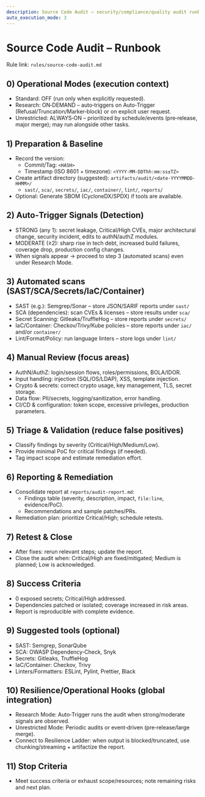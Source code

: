 ```yaml
---
description: Source Code Audit – security/compliance/quality audit runbook
auto_execution_mode: 3
---
```


# Source Code Audit – Runbook

Rule link: `rules/source-code-audit.md`

## 0) Operational Modes (execution context)
- Standard: OFF (run only when explicitly requested).
- Research: ON‑DEMAND – auto‑triggers on Auto‑Trigger (Refusal/Truncation/Marker‑block) or on explicit user request.
- Unrestricted: ALWAYS‑ON – prioritized by schedule/events (pre‑release, major merge); may run alongside other tasks.

## 1) Preparation & Baseline
- Record the version:
  - Commit/Tag: `<HASH>`
  - Timestamp (ISO 8601 + timezone): `<YYYY‑MM‑DDThh:mm:ss±TZ>`
- Create artifact directory (suggested): `artifacts/audit/<date-YYYYMMDD-HHMM>/`
  - `sast/`, `sca/`, `secrets/`, `iac/`, `container/`, `lint/`, `reports/`
- Optional: Generate SBOM (CycloneDX/SPDX) if tools are available.

## 2) Auto‑Trigger Signals (Detection)
- STRONG (any 1): secret leakage, Critical/High CVEs, major architectural change, security incident, edits to authN/authZ modules.
- MODERATE (≥2): sharp rise in tech debt, increased build failures, coverage drop, production config changes.
- When signals appear → proceed to step 3 (automated scans) even under Research Mode.

## 3) Automated scans (SAST/SCA/Secrets/IaC/Container)
- SAST (e.g.): Semgrep/Sonar – store JSON/SARIF reports under `sast/`
- SCA (dependencies): scan CVEs & licenses – store results under `sca/`
- Secret Scanning: Gitleaks/TruffleHog – store reports under `secrets/`
- IaC/Container: Checkov/Trivy/Kube policies – store reports under `iac/` and/or `container/`
- Lint/Format/Policy: run language linters – store logs under `lint/`

## 4) Manual Review (focus areas)
- AuthN/AuthZ: login/session flows, roles/permissions, BOLA/IDOR.
- Input handling: injection (SQL/OS/LDAP), XSS, template injection.
- Crypto & secrets: correct crypto usage, key management, TLS, secret storage.
- Data flow: PII/secrets, logging/sanitization, error handling.
- CI/CD & configuration: token scope, excessive privileges, production parameters.

## 5) Triage & Validation (reduce false positives)
- Classify findings by severity (Critical/High/Medium/Low).
- Provide minimal PoC for critical findings (if needed).
- Tag impact scope and estimate remediation effort.

## 6) Reporting & Remediation
- Consolidate report at `reports/audit-report.md`:
  - Findings table (severity, description, impact, `file:line`, evidence/PoC).
  - Recommendations and sample patches/PRs.
- Remediation plan: prioritize Critical/High; schedule retests.

## 7) Retest & Close
- After fixes: rerun relevant steps; update the report.
- Close the audit when: Critical/High are fixed/mitigated; Medium is planned; Low is acknowledged.

## 8) Success Criteria
- 0 exposed secrets; Critical/High addressed.
- Dependencies patched or isolated; coverage increased in risk areas.
- Report is reproducible with complete evidence.

## 9) Suggested tools (optional)
- SAST: Semgrep, SonarQube
- SCA: OWASP Dependency‑Check, Snyk
- Secrets: Gitleaks, TruffleHog
- IaC/Container: Checkov, Trivy
- Linters/Formatters: ESLint, Pylint, Prettier, Black

## 10) Resilience/Operational Hooks (global integration)
- Research Mode: Auto‑Trigger runs the audit when strong/moderate signals are observed.
- Unrestricted Mode: Periodic audits or event‑driven (pre‑release/large merge).
- Connect to Resilience Ladder: when output is blocked/truncated, use chunking/streaming + artifactize the report.

## 11) Stop Criteria
- Meet success criteria or exhaust scope/resources; note remaining risks and next plan.